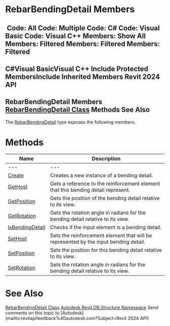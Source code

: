 # RebarBendingDetail Members

﻿
 Code: All Code: Multiple Code: C# Code: Visual Basic Code: Visual C++  Members: Show All Members: Filtered Members: Filtered Members: Filtered   
---  
C#Visual BasicVisual C++
Include Protected MembersInclude Inherited Members
Revit 2024 API  
---  
RebarBendingDetail Members  
[RebarBendingDetail Class](a9e46b4b-7e43-4ed6-b556-b6fcd23e7d05.md "RebarBendingDetail Class") Methods See Also  
---  
The [RebarBendingDetail](a9e46b4b-7e43-4ed6-b556-b6fcd23e7d05.md "RebarBendingDetail Class") type exposes the following members.
# Methods
| Name | Description |
| --- | --- |
| --- | --- | --- |
| [Create](2158ccdb-1b50-ec9b-7bef-130450aea0d9.md "Create Method") | Creates a new instance of a bending detail. |
| [GetHost](cd41fb18-2cb7-83a4-bb6c-9146665425f2.md "GetHost Method") | Gets a reference to the reinforcement element that this bending detail represent. |
| [GetPosition](c892be43-5a22-f8ea-5c11-39b19224f3b5.md "GetPosition Method") | Gets the position of the bending detail relative to its view. |
| [GetRotation](d69182dd-a423-c07d-9c37-ed91385251f3.md "GetRotation Method") | Gets the rotation angle in radians for the bending detail relative to its view. |
| [IsBendingDetail](58afee1c-e3ea-a6e2-15b9-488559308bef.md "IsBendingDetail Method") | Checks if the input element is a bending detail. |
| [SetHost](6cad3b9f-43d0-e005-1161-21ba22705d99.md "SetHost Method") | Sets the reinforcement element that will be represented by the input bending detail. |
| [SetPosition](8bcc31d2-6052-8a1e-d8c7-31650bc52870.md "SetPosition Method") | Sets the position for this bending detail relative to its view. |
| [SetRotation](8f892d80-8339-5815-a6d0-23c51cde3e98.md "SetRotation Method") | Sets the rotation angle in radians for the bending detail relative to its view. |

# See Also
[RebarBendingDetail Class](a9e46b4b-7e43-4ed6-b556-b6fcd23e7d05.md "RebarBendingDetail Class")
[Autodesk.Revit.DB.Structure Namespace](d586b341-f687-9d90-e96d-255806b7d4fc.md "Autodesk.Revit.DB.Structure Namespace")
Send comments on this topic to [Autodesk](mailto:revitapifeedback%40autodesk.com?Subject=Revit 2024 API)